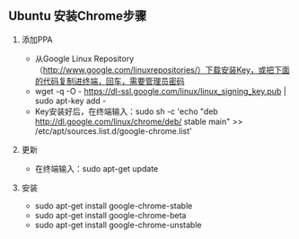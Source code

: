 ## Ubuntu 安装Chrome步骤
1. 添加PPA
    - 从Google Linux Repository（http://www.google.com/linuxrepositories/）下载安装Key，或把下面的代码复制进终端，回车，需要管理员密码
    - wget -q -O - https://dl-ssl.google.com/linux/linux_signing_key.pub | sudo apt-key add -
    - Key安装好后，在终端输入：sudo sh -c 'echo "deb http://dl.google.com/linux/chrome/deb/ stable main" >> /etc/apt/sources.list.d/google-chrome.list'

2. 更新
    - 在终端输入：sudo apt-get update

3. 安装
    - sudo apt-get install google-chrome-stable
    - sudo apt-get install google-chrome-beta
    - sudo apt-get install google-chrome-unstable